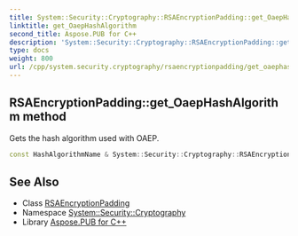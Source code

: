 ```yaml
---
title: System::Security::Cryptography::RSAEncryptionPadding::get_OaepHashAlgorithm method
linktitle: get_OaepHashAlgorithm
second_title: Aspose.PUB for C++
description: 'System::Security::Cryptography::RSAEncryptionPadding::get_OaepHashAlgorithm method. Gets the hash algorithm used with OAEP in C++.'
type: docs
weight: 800
url: /cpp/system.security.cryptography/rsaencryptionpadding/get_oaephashalgorithm/
---
```

## RSAEncryptionPadding::get_OaepHashAlgorithm method


Gets the hash algorithm used with OAEP.

```cpp
const HashAlgorithmName & System::Security::Cryptography::RSAEncryptionPadding::get_OaepHashAlgorithm() const
```

## See Also

* Class [RSAEncryptionPadding](../)
* Namespace [System::Security::Cryptography](../../)
* Library [Aspose.PUB for C++](../../../)
